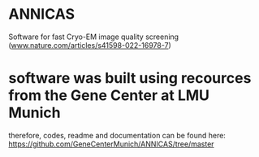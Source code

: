 # ANNICAS
Software for fast Cryo-EM image quality screening (www.nature.com/articles/s41598-022-16978-7)

# software was built using recources from the Gene Center at LMU Munich
therefore, codes, readme and documentation can be found here:
https://github.com/GeneCenterMunich/ANNICAS/tree/master
